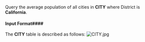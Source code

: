 Query the average population of all cities in __CITY__ where District is __California__.

#### Input Format#### 

The __CITY__ table is described as follows: ![CITY.jpg](https://s3.amazonaws.com/hr-challenge-images/8137/1449729804-f21d187d0f-CITY.jpg)